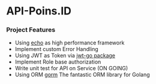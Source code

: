 # API-Poins.ID

### Project Features
* Using [echo](https://labstack.com/echo) as high performance framework
* Implement custom Error Handling
* Using JWT as Token via [jwt-go package](https://github.com/dgrijalva/jwt-go)
* Implement Role base authorization
* Write unit test for API on Service (ON GOING)
* Using ORM [gorm](https://gorm.io/) The fantastic ORM library for Golang

